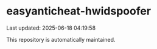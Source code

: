 # easyanticheat-hwidspoofer

Last updated: 2025-06-18 04:19:58

This repository is automatically maintained.
